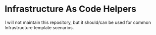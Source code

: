 # Infrastructure As Code Helpers

I will not maintain this repository, but it should/can be used for common Infrastructure template scenarios.
